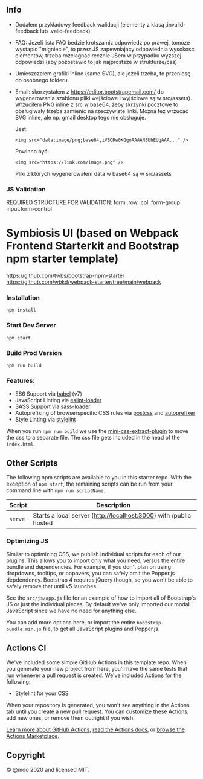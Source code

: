 ## Info

- Dodałem przykładowy feedback walidacji (elementy z klasą .invalid-feedback lub .valid-feedback)

- FAQ: Jezeli lista FAQ bedzie krotsza niz odpowiedz po prawej, tomoze wystapic "migniecie", to przez JS zapewniajacy odpowiednia wysokosc elementów, trzeba rozciagnac recznie JSem w przypadku wyzszej odpowiedzi (aby pozostawic to jak najprostsze w strukturze/css)

- Umieszczałem grafiki inline (same SVG), ale jeżeli trzeba, to przeniosę do osobnego folderu.

- Email: skorzystałem z https://editor.bootstrapemail.com/ do wygenerowania szablonu pliki wejściowe i wyjściowe są w src/assets). Wrzuciłem PNG inline z src w base64, żeby skrzynki pocztowe to obsługiwały trzeba zamienić na rzeczywiste linki. Można tez wrzucać SVG inline, ale np. gmail desktop tego nie obsługuje.

    Jest:
    ```
    <img src="data:image/png;base64,iVBORw0KGgoAAAANSUhEUgAAA..." />
    ```
    Powinno być:
    ```
    <img src="https://link.com/image.png" />
    ```

    Pliki z których wygenerowałem data w base64 są w src/assets

### JS Validation

REQUIRED STRUCTURE FOR VALIDATION:
form .row .col .form-group input.form-control

# Symbiosis UI (based on Webpack Frontend Starterkit and Bootstrap npm starter template)

https://github.com/twbs/bootstrap-npm-starter
https://github.com/wbkd/webpack-starter/tree/main/webpack

### Installation

```
npm install
```

### Start Dev Server

```
npm start
```

### Build Prod Version

```
npm run build
```

### Features:

- ES6 Support via [babel](https://babeljs.io/) (v7)
- JavaScript Linting via [eslint-loader](https://github.com/MoOx/eslint-loader)
- SASS Support via [sass-loader](https://github.com/jtangelder/sass-loader)
- Autoprefixing of browserspecific CSS rules via [postcss](https://postcss.org/) and [autoprefixer](https://github.com/postcss/autoprefixer)
- Style Linting via [stylelint](https://stylelint.io/)

When you run `npm run build` we use the [mini-css-extract-plugin](https://github.com/webpack-contrib/mini-css-extract-plugin) to move the css to a separate file. The css file gets included in the head of the `index.html`.

## Other Scripts

The following npm scripts are available to you in this starter repo. With the exception of `npm start`, the remaining scripts can be run from your command line with `npm run scriptName`.

| Script | Description |
| --- | --- |
| `serve` | Starts a local server (<http://localhost:3000>) with /public hosted |

### Optimizing JS

Similar to optimizing CSS, we publish individual scripts for each of our plugins. This allows you to import only what you need, versus the entire bundle and dependencies. For example, if you don't plan on using dropdowns, tooltips, or popovers, you can safely omit the Popper.js depdendency. Bootstrap 4 requires jQuery though, so you won't be able to safely remove that until v5 launches.

See the `src/js/app.js` file for an example of how to import all of Bootstrap's JS or just the individual pieces. By default we've only imported our modal JavaScript since we have no need for anything else.

You can add more options here, or import the entire `bootstrap-bundle.min.js` file, to get all JavaScript plugins and Popper.js.

## Actions CI

We've included some simple GitHub Actions in this template repo. When you generate your new project from here, you'll have the same tests that run whenever a pull request is created. We've included Actions for the following:

- Stylelint for your CSS

When your repository is generated, you won't see anything in the Actions tab until you create a new pull request. You can customize these Actions, add new ones, or remove them outright if you wish.

[Learn more about GitHub Actions](https://github.com/features/actions), [read the Actions docs](https://help.github.com/en/actions), or [browse the Actions Marketplace](https://github.com/marketplace/actions).

## Copyright

&copy; @mdo 2020 and licensed MIT.
